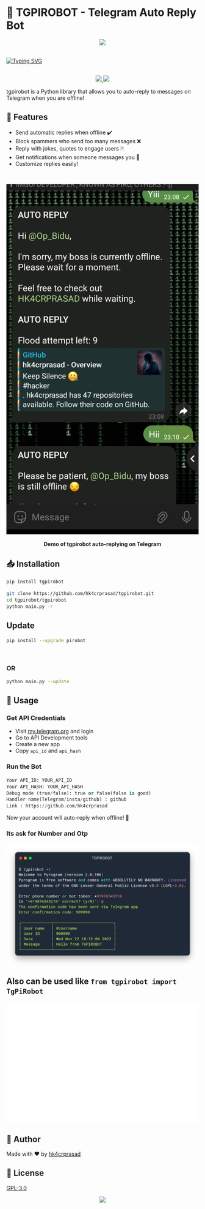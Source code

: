# 🤖 TGPIROBOT - Telegram Auto Reply Bot

<p align="center">
  <img src="https://raw.githubusercontent.com/hk4crprasad/hk4crprasad/master/OIG%20(1)_bgremoval.ai.png">
</p>

##
[![Typing SVG](https://readme-typing-svg.demolab.com?font=Robot&size=21&pause=1000&color=C84717&center=true&vCenter=true&random=false&width=435&lines=TGPIROBOT+;Made+by+Hk4crprasad+;pip+install+tgpirobot+)](https://github.com/hk4crprasad/tgpirobot)
##
<p align="center">
  <a href="https://github.com/hk4crprasad/tgpirobot">
    <img src="https://img.shields.io/github/stars/hk4crprasad/tgpirobot?style=for-the-badge&color=ee6712"> 
  </a>
  <a href="https://pypi.org/project/tgpirobot">
    <img src="https://img.shields.io/pypi/v/tgpirobot?style=for-the-badge&color=11b8cc">
  </a>
</p>

tgpirobot is a Python library that allows you to auto-reply to messages on Telegram when you are offline!

##
## 🚀 Features

- Send automatic replies when offline ✔️
- Block spammers who send too many messages ❌️  
- Reply with jokes, quotes to engage users 🃏
- Get notifications when someone messages you 📨
- Customize replies easily!

<br>
  
<p align="center">
  <img src="https://raw.githubusercontent.com/hk4crprasad/tgpirobot/master/IMG_20231118_231056.jpg">
</p>

<p align="center"> 
  <b>Demo of tgpirobot auto-replying on Telegram</b>
</p>

##
## 📥 Installation

```bash
pip install tgpirobot
```

```bash
git clone https://github.com/hk4crprasad/tgpirobot.git
cd tgpirobot/tgpirobot
python main.py -r
```
## Update
```bash
pip install --upgrade pirobot
```
<br>

### OR
```bash
python main.py --update
```
##
## 🤹 Usage

### Get API Credentials

- Visit [my.telegram.org](https://my.telegram.org) and login  
- Go to API Development tools
- Create a new app
- Copy `api_id` and `api_hash`

### Run the Bot

```python
Your API_ID: YOUR_API_ID
Your API_HASH: YOUR_API_HASH
Debug mode (true/false): true or false(false is good)
Handler name(Telegram/insta/github) : github
Link : https://github.com/hk4crprasad
```

Now your account will auto-reply when offline! 🎉

### Its ask for Number and Otp

<p align="center">
  <img src="https://raw.githubusercontent.com/hk4crprasad/tgpirobot/master/TGPIROBOT%20(2).png">
</p>

## Also can be used like `from tgpirobot import TgPiRobot`

<p align="center">
  
![HK4CRPRASAD](https://raw.githubusercontent.com/hk4crprasad/tgpirobot/master/You%20can%20use%20in%20your%20code%20like.svg)
</p>

##
## 🧑 Author 

Made with ❤️ by [hk4crprasad](https://github.com/hk4crprasad)

## 📄 License

[GPL-3.0](https://github.com/hk4crprasad/tgpirobot/blob/master/LICENSE)

<p align="center">
<a href="https://github.com/hk4crprasad/tgpirobot"><img src="https://raw.githubusercontent.com/hk4crprasad/hk4crprasad/master/OIG_bgremoval.ai.png"></a>
